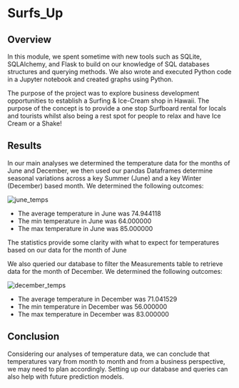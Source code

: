 # Surfs_Up

## Overview
In this module, we spent sometime with new tools such as SQLite, SQLAlchemy, and Flask to build on our knowledge of SQL databases structures and querying methods. We also wrote and executed Python code in a Jupyter notebook and created graphs using Python.

The purpose of the project was to explore business development opportunities to establish a Surfing & Ice-Cream shop in Hawaii. The purpose of the concept is to provide a one stop Surfboard rental for locals and tourists whilst also being a rest spot for people to relax and have Ice Cream or a Shake!

## Results

In our main analyses we determined the temperature data for the months of June and December, we then used our pandas Dataframes determine seasonal variations across a key Summer (June) and a key Winter (December) based month. We determined the following outcomes:

![june_temps](https://user-images.githubusercontent.com/47859209/198183332-7380b2d7-8b97-40a3-8e02-71b200fa8576.png)

- The average temperature in June was 74.944118
- The min temperature in June was 64.000000
- The max temperature in June was 85.000000

The statistics provide some clarity with what to expect for temperatures based on our data for the month of June

We also queried our database to filter the Measurements table to retrieve data for the month of December. We determined the following outcomes:

![december_temps](https://user-images.githubusercontent.com/47859209/198183880-8dd29230-76cd-4467-90d0-f92e478d8e24.png)

- The average temperature in December was 71.041529
- The min temperature in December was 56.000000
- The max temperature in December was 83.000000

## Conclusion

Considering our analyses of temperature data, we can conclude that temperatures vary from month to month and from a business perspective, we may need to plan accordingly. Setting up our database and queries can also help with future prediction models.
